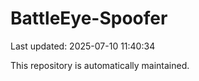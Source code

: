 # BattleEye-Spoofer

Last updated: 2025-07-10 11:40:34

This repository is automatically maintained.
